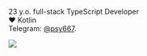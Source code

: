 23 y.o. full-stack TypeScript Developer  
❤️ Kotlin  
Telegram: [@psy667](https://t.me/psy667). 
  
![](https://komarev.com/ghpvc/?username=psy667&label=%E2%9C%8C%EF%B8%8F&style=flat-square&color=gray)
<!--
**psy667/psy667** is a ✨ _special_ ✨ repository because its `README.md` (this file) appears on your GitHub profile.

Here are some ideas to get you started:

- 🔭 I’m currently working on ...
- 🌱 I’m currently learning ...
- 👯 I’m looking to collaborate on ...
- 🤔 I’m looking for help with ...
- 💬 Ask me about ...
- 📫 How to reach me: ...
- 😄 Pronouns: ...
- ⚡ Fun fact: ...
-->
